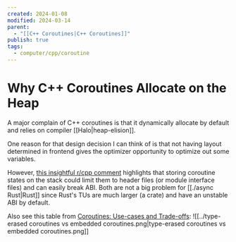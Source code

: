 ```yaml
---
created: 2024-01-08
modified: 2024-03-14
parent:
  - "[[C++ Coroutines|C++ Coroutines]]"
publish: true
tags:
  - computer/cpp/coroutine
---
```


# Why C++ Coroutines Allocate on the Heap
A major complain of C++ coroutines is that it dynamically allocate by default and relies on compiler [[Halo|heap-elision]].

One reason for that design decision I can think of is that not having layout determined in frontend gives the optimizer opportunity to optimize out some variables.

However, [this insightful r/cpp comment](https://www.reddit.com/r/cpp/comments/18b8zpy/comment/kc4s7lj/) highlights that storing coroutine states on the stack could limit them to header files (or module interface files) and can easily break ABI. Both are not a big problem for [[./async Rust|Rust]] since Rust's TUs are much larger (a crate) and have an unstable ABI by default.

Also see this table from [Coroutines: Use-cases and Trade-offs](https://www.open-std.org/jtc1/sc22/wg21/docs/papers/2019/p1493r0.pdf):
![[../type-erased coroutines vs embedded coroutines.png|type-erased coroutines vs embedded coroutines.png]]